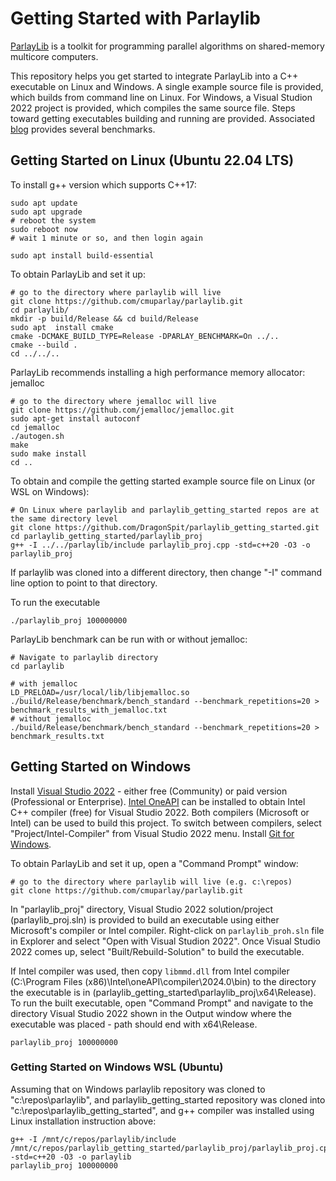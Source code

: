 # Getting Started with Parlaylib
[ParlayLib](https://github.com/cmuparlay/parlaylib) is a toolkit for programming parallel algorithms on shared-memory multicore computers.

This repository helps you get started to integrate ParlayLib into a C++ executable on Linux and Windows. A single example source file is provided, which builds
from command line on Linux. For Windows, a Visual Studion 2022 project is provided, which compiles the same source file. Steps toward getting executables building
and running are provided. Associated [blog](https://duvanenko.tech.blog/2023/12/10/parlaylib-parallel-algorithms-library/) provides several benchmarks.

## Getting Started on Linux (**Ubuntu 22.04 LTS**)
To install g++ version which supports C++17:
```
sudo apt update
sudo apt upgrade
# reboot the system
sudo reboot now
# wait 1 minute or so, and then login again

sudo apt install build-essential
```
To obtain ParlayLib and set it up:
```
# go to the directory where parlaylib will live
git clone https://github.com/cmuparlay/parlaylib.git
cd parlaylib/
mkdir -p build/Release && cd build/Release
sudo apt  install cmake
cmake -DCMAKE_BUILD_TYPE=Release -DPARLAY_BENCHMARK=On ../..
cmake --build .
cd ../../..
```
ParlayLib recommends installing a high performance memory allocator: jemalloc
```
# go to the directory where jemalloc will live
git clone https://github.com/jemalloc/jemalloc.git
sudo apt-get install autoconf
cd jemalloc
./autogen.sh
make
sudo make install
cd ..
```
To obtain and compile the getting started example source file on Linux (or WSL on Windows):
```
# On Linux where parlaylib and parlaylib_getting_started repos are at the same directory level
git clone https://github.com/DragonSpit/parlaylib_getting_started.git
cd parlaylib_getting_started/parlaylib_proj
g++ -I ../../parlaylib/include parlaylib_proj.cpp -std=c++20 -O3 -o parlaylib_proj
```
If parlaylib was cloned into a different directory, then change "-I" command line option to point to that directory.

To run the executable
```
./parlaylib_proj 100000000
```

ParlayLib benchmark can be run with or without jemalloc:
```
# Navigate to parlaylib directory
cd parlaylib

# with jemalloc
LD_PRELOAD=/usr/local/lib/libjemalloc.so ./build/Release/benchmark/bench_standard --benchmark_repetitions=20 > benchmark_results_with_jemalloc.txt
# without jemalloc
./build/Release/benchmark/bench_standard --benchmark_repetitions=20 > benchmark_results.txt
```


## Getting Started on Windows
Install [Visual Studio 2022](https://visualstudio.microsoft.com/vs/whatsnew/) - either free (Community) or paid version (Professional or Enterprise).
[Intel OneAPI](https://www.intel.com/content/www/us/en/developer/tools/oneapi/base-toolkit-download.html) can be installed to obtain Intel C++ compiler (free) for Visual Studio 2022.
Both compilers (Microsoft or Intel) can be used to build this project. To switch between compilers, select "Project/Intel-Compiler" from Visual Studio 2022 menu.
Install [Git for Windows](https://github.com/git-guides/install-git).

To obtain ParlayLib and set it up, open a "Command Prompt" window:
```
# go to the directory where parlaylib will live (e.g. c:\repos)
git clone https://github.com/cmuparlay/parlaylib.git
```

In "parlaylib_proj" directory, Visual Studio 2022 solution/project (parlaylib_proj.sln) is provided to build an executable using either Microsoft's compiler or Intel compiler. Right-click on `parlaylib_proh.sln` file in Explorer and select "Open with Visual Studion 2022".
Once Visual Studio 2022 comes up, select "Built/Rebuild-Solution" to build the executable.

If Intel compiler was used, then copy `libmmd.dll` from Intel compiler (C:\Program Files (x86)\Intel\oneAPI\compiler\2024.0\bin) to the directory the executable is in (parlaylib_getting_started\parlaylib_proj\x64\Release).
To run the built executable, open "Command Prompt" and navigate to the directory Visual Studio 2022 shown in the Output window where the executable was placed - path should end with x64\Release.
```
parlaylib_proj 100000000
```

### Getting Started on Windows WSL (Ubuntu)
Assuming that on Windows parlaylib repository was cloned to "c:\repos\parlaylib", and parlaylib_getting_started repository was cloned into "c:\repos\parlaylib_getting_started",
and g++ compiler was installed using Linux installation instruction above:
```
g++ -I /mnt/c/repos/parlaylib/include /mnt/c/repos/parlaylib_getting_started/parlaylib_proj/parlaylib_proj.cpp -std=c++20 -O3 -o parlaylib
parlaylib_proj 100000000
```
